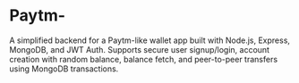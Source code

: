 # Paytm-
A simplified backend for a Paytm-like wallet app built with Node.js, Express, MongoDB, and JWT Auth. Supports secure user signup/login, account creation with random balance, balance fetch, and peer-to-peer transfers using MongoDB transactions.
